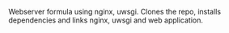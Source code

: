 Webserver formula using nginx, uwsgi.
Clones the repo, installs dependencies and links nginx, uwsgi and web application.
